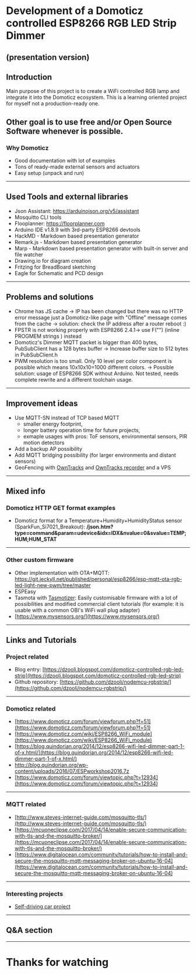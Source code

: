 # Development of a Domoticz controlled ESP8266 RGB LED Strip Dimmer
(presentation version)
---

## Introduction

  Main purpose of this project is to create a WiFi controlled RGB lamp and integrate it into the Domoticz ecosystem. This is a learning oriented project for myself not a production-ready one.

  Other goal is to use free and/or Open Source Software whenever is possible.
---  

### Why Domoticz

  - Good documentation with lot of examples
  - Tons of ready-made external sensors and actuators
  - Easy setup (unpack and run)
---

## Used Tools and external libraries

- Json Assistant: https://arduinojson.org/v5/assistant
- Mosquitto CLI tools
- Flooplanner: https://floorplanner.com
- Arduino IDE v1.8.9 with 3rd-party ESP8266 devtools
- HackMD - Markdown based presentation generator
- Remark.js - Markdown based presentation generator
- Marp - Markdown based presentation generator with built-in server and file watcher
- Drawing.io for diagram creation
- Fritzing for BreadBoard sketching
- Eagle for Schematic and PCD design
---

## Problems and solutions

  - Chrome has JS cache -> IP has been changed but there was no HTTP error message just a Domoticz-like page with "Offline" message comes from the cache -> solution: check the IP address after a router reboot :)
  - FPSTR is not working properly with ESP8266 2.4.1-> use F("") (inline PROGMEM strings ) instead
  - Domoticz's Dimmer MQTT packet is bigger than 400 bytes, PubSubClient has a 128 bytes buffer -> Increase buffer size to 512 bytes in PubSubClient.h
  - PWM resolution is too small. Only 10 level per color component is possible which means 10x10x10=1000 different colors. -> Possible solution: usage of ESP8266 SDK without Arduino. Not tested, needs complete rewrite and a different toolchain usage.
---

## Improvement ideas

  - Use MQTT-SN instead of TCP based MQTT
     - smaller energy footprint,
     - longer battery operation time for future projects,
     - exmaple usages with pros: ToF sensors, environmental sensors, PIR motion detectors
  - Add a backup AP possibility
  - Add MQTT bridging possibility (for larger environments and distant sensors)
  - GeoFencing with [OwnTracks](https://owntracks.org/) and [OwnTracks recorder](https://github.com/owntracks/recorder) and a VPS
---

## Mixed info

### Domoticz HTTP GET format examples

  - Domoticz format for a Temperature+Humidity+HumidityStatus sensor (SparkFun_Si7021_Breakout): **/json.htm?type=command&param=udevice&idx=IDX&nvalue=0&svalue=TEMP;HUM;HUM_STAT**
---

### Other custom firmware

  - Other implementation with OTA+MQTT: https://git.jeckyll.net/published/personal/esp8266/esp-mqtt-ota-rgb-led-light-new-pwm/tree/master
  - ESPEasy
  - Tasmota with [Tasmotizer](https://github.com/tasmota/tasmotizer): Easily customisable firmware with a lot of possibilities and modified commercial client tutorials (for example: it is usable with a common OBI's WiFi wall plug adapter)
  - [https://www.mysensors.org/](https://www.mysensors.org/)
---

## Links and Tutorials

### Project related

  - Blog entry: [https://dzooli.blogspot.com/domoticz-controlled-rgb-led-strip](https://dzooli.blogspot.com/domoticz-controlled-rgb-led-strip)
  - Github repository: [https://github.com/dzooli/nodemcu-rgbstrip/](https://github.com/dzooli/nodemcu-rgbstrip/)
---

### Domoticz related

  - [https://www.domoticz.com/forum/viewforum.php?f=51](https://www.domoticz.com/forum/viewforum.php?f=51)
  - [https://www.domoticz.com/wiki/ESP8266_WiFi_module](https://www.domoticz.com/wiki/ESP8266_WiFi_module)
  - [https://blog.quindorian.org/2014/12/esp8266-wifi-led-dimmer-part-1-of-x.html/](https://blog.quindorian.org/2014/12/esp8266-wifi-led-dimmer-part-1-of-x.html/)
  - http://blog.quindorian.org/wp-content/uploads/2016/07/ESPworkshop2016.7z
  - [https://www.domoticz.com/forum/viewtopic.php?t=12934](https://www.domoticz.com/forum/viewtopic.php?t=12934)
---

### MQTT related

  - [http://www.steves-internet-guide.com/mosquitto-tls/](http://www.steves-internet-guide.com/mosquitto-tls/)
  - [https://mcuoneclipse.com/2017/04/14/enable-secure-communication-with-tls-and-the-mosquitto-broker/](https://mcuoneclipse.com/2017/04/14/enable-secure-communication-with-tls-and-the-mosquitto-broker/)
  - [https://www.digitalocean.com/community/tutorials/how-to-install-and-secure-the-mosquitto-mqtt-messaging-broker-on-ubuntu-16-04](https://www.digitalocean.com/community/tutorials/how-to-install-and-secure-the-mosquitto-mqtt-messaging-broker-on-ubuntu-16-04)
---

### Interesting projects

  - [Self-driving car project](https://github.com/hunter0713/EECS388_Final_Project)
---

## Q&A section
---

# Thanks for watching

